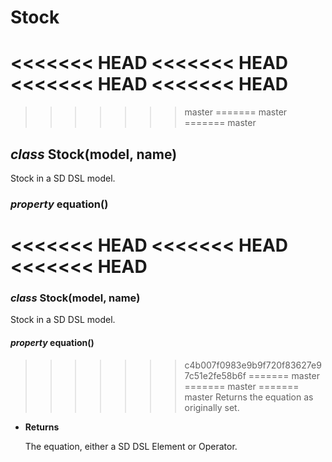 # Stock


<<<<<<< HEAD
<<<<<<< HEAD
<<<<<<< HEAD
<<<<<<< HEAD
=======
>>>>>>> master
=======
>>>>>>> master
=======
>>>>>>> master
## _class_ Stock(model, name)
Stock in a SD DSL model.


### _property_ equation()
<<<<<<< HEAD
<<<<<<< HEAD
<<<<<<< HEAD
=======
### _class_ Stock(model, name)
Stock in a SD DSL model.


#### _property_ equation()
>>>>>>> c4b007f0983e9b9f720f83627e97c51e2fe58b6f
=======
>>>>>>> master
=======
>>>>>>> master
=======
>>>>>>> master
Returns the equation as originally set.


* **Returns**

    The equation, either a SD DSL Element or Operator.
